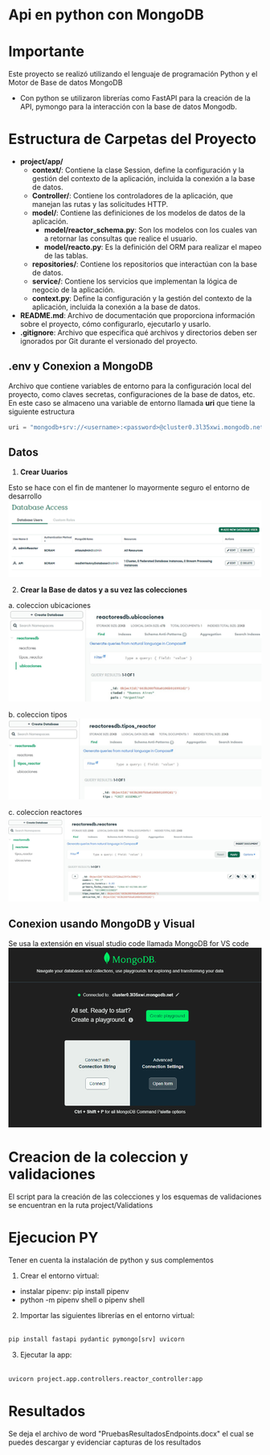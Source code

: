# Api en python con MongoDB

# Importante
Este proyecto se realizó utilizando el lenguaje de programación Python y el Motor de Base de datos MongoDB
- Con python se utilizaron librerías como FastAPI para la creación de la API, pymongo para la interacción con la base de datos Mongodb.

# Estructura de Carpetas del Proyecto

- **project/app/**
  - **context/**: Contiene la clase Session, define la configuración y la gestión del contexto de la aplicación, incluida la conexión a la base de datos.
  - **Controller/**: Contiene los controladores de la aplicación, que manejan las rutas y las solicitudes HTTP.
  - **model/**: Contiene las definiciones de los modelos de datos de la aplicación.
    - **model/reactor_schema.py**: Son los modelos con los cuales van a retornar las consultas que realice el usuario.
    - **model/reacto.py**: Es la definición del ORM para realizar el mapeo de las tablas.
  - **repositories/**: Contiene los repositorios que interactúan con la base de datos.
  - **service/**: Contiene los servicios que implementan la lógica de negocio de la aplicación.
  - **context.py**: Define la configuración y la gestión del contexto de la aplicación, incluida la conexión a la base de datos.
- **README.md**: Archivo de documentación que proporciona información sobre el proyecto, cómo configurarlo, ejecutarlo y usarlo.
- **.gitignore**: Archivo que especifica qué archivos y directorios deben ser ignorados por Git durante el versionado del proyecto.

## **.env** y Conexion a MongoDB

Archivo que contiene variables de entorno para la configuración local del proyecto, como claves secretas, configuraciones de la base de datos, etc.
En este caso se almaceno una variable de entorno llamada **uri** que tiene la siguiente estructura

```python
uri = "mongodb+srv://<username>:<password>@cluster0.3l35xwi.mongodb.net/?retryWrites=true&w=majority&appName=Cluster0"
```

## Datos
1. **Crear Uuarios**

Esto se hace con el fin de mantener lo mayormente seguro el entorno de desarrollo
  ![alt text](Usuarios.png)

2. **Crear la Base de datos y a su vez las colecciones**

  a. coleccion ubicaciones
  ![alt text](coleccionUbicaciones.jpg)

  b.  coleccion tipos
  ![alt text](coleccionTipos.jpg)

  c. coleccion reactores
  ![alt text](coleccionReactores.jpg)



## Conexion usando MongoDB y Visual

Se usa la extensión en visual studio code llamada MongoDB for VS code
![alt text](mongodbVisual.png)

# Creacion de la coleccion y validaciones

El script para la creación de las colecciones y los esquemas de validaciones se encuentran en la ruta project/Validations


# Ejecucion PY

Tener en cuenta la instalación de python y sus complementos

1. Crear el entorno virtual:
- instalar pipenv: pip install pipenv
- python -m pipenv shell o pipenv shell

2. Importar las siguientes librerías en el entorno virtual:

  ```python

pip install fastapi pydantic pymongo[srv] uvicorn

  ```
  
3. Ejecutar la app:

```python

uvicorn project.app.controllers.reactor_controller:app

```

# Resultados
Se deja el archivo de word "PruebasResultadosEndpoints.docx" el cual se puedes descargar y evidenciar capturas de los resultados
